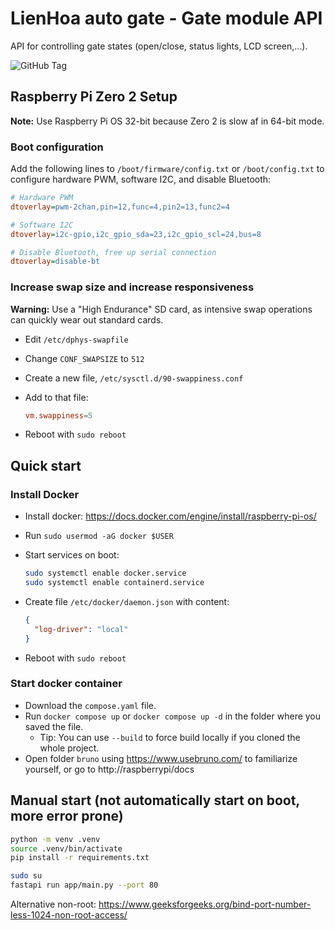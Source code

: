 # LienHoa auto gate - Gate module API

API for controlling gate states (open/close, status lights, LCD screen,...).

![GitHub Tag](https://img.shields.io/github/v/tag/VinhNgT/lienhoa-gate-raspi-api?style=flat-square)

## Raspberry Pi Zero 2 Setup

**Note:** Use Raspberry Pi OS 32-bit because Zero 2 is slow af in 64-bit mode.

### Boot configuration

Add the following lines to `/boot/firmware/config.txt` or `/boot/config.txt` to configure hardware PWM, software I2C, and disable Bluetooth:

```ini
# Hardware PWM
dtoverlay=pwm-2chan,pin=12,func=4,pin2=13,func2=4

# Software I2C
dtoverlay=i2c-gpio,i2c_gpio_sda=23,i2c_gpio_scl=24,bus=8

# Disable Bluetooth, free up serial connection
dtoverlay=disable-bt
```

### Increase swap size and increase responsiveness

**Warning:** Use a "High Endurance" SD card, as intensive swap operations can quickly wear out standard cards.

- Edit `/etc/dphys-swapfile`
- Change `CONF_SWAPSIZE` to `512`
- Create a new file, `/etc/sysctl.d/90-swappiness.conf`
- Add to that file:

  ```conf
  vm.swappiness=5
  ```

- Reboot with `sudo reboot`

## Quick start

### Install Docker

- Install docker: https://docs.docker.com/engine/install/raspberry-pi-os/
- Run `sudo usermod -aG docker $USER`
- Start services on boot:

  ```bash
  sudo systemctl enable docker.service
  sudo systemctl enable containerd.service
  ```

- Create file `/etc/docker/daemon.json` with content:

  ```json
  {
    "log-driver": "local"
  }
  ```

- Reboot with `sudo reboot`

### Start docker container

- Download the `compose.yaml` file.
- Run `docker compose up` or `docker compose up -d` in the folder where you saved the file.
  - Tip: You can use `--build` to force build locally if you cloned the whole project.
- Open folder `bruno` using https://www.usebruno.com/ to familiarize yourself, or go to http://raspberrypi/docs

## Manual start (not automatically start on boot, more error prone)

```bash
python -m venv .venv
source .venv/bin/activate
pip install -r requirements.txt

sudo su
fastapi run app/main.py --port 80
```

Alternative non-root: https://www.geeksforgeeks.org/bind-port-number-less-1024-non-root-access/
